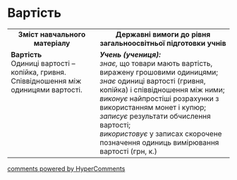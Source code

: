 # Вартість
<table>
  <tr>
    <td width="40%" align="center"><b>Зміст навчального матеріалу<b></td>
    <td width="60%" align="center"><b>Державні вимоги до рівня загальноосвітньої підготовки учнів</b></td>
  </tr>
  <tr>
    <td width="40%" style="vertical-align:top !important;"><b>Вартість</b><br>
Одиниці вартості –  копійка, гривня.<br>
Співвідношення між одиницями вартості.<br></td>
    <td width="60%" style="vertical-align:top !important;"><i><b>Учень (учениця):</b></i><br>
<i>знає,</i> що товари мають вартість, виражену грошовими одиницями;<br>
<i>знає</i> одиниці вартості (гривня, копійка) і співвідношення між ними;<br>
<i>виконує</i> найпростіші розрахунки з використанням монет і купюр;<br>
<i>записує</i> результати обчислення вартості;<br>
<i>використовує</i> у записах скорочене позначення одиниць вимірювання вартості (грн, к.)<br></td>
  </tr>
</table>

<div id="hypercomments_widget"></div>
<a href="http://hypercomments.com" class="hc-link" title="comments widget">comments powered by HyperComments</a>